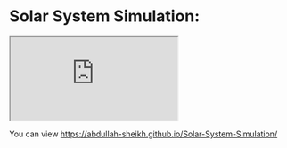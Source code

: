 # Solar System Simulation:



<iframe src="https://abdullah-sheikh.github.io/Solar-System-Simulation" title="W3Schools Free Online Web Tutorials"></iframe>



You can view https://abdullah-sheikh.github.io/Solar-System-Simulation/
